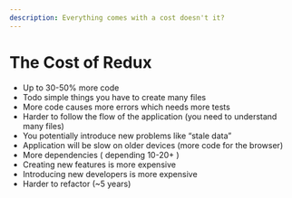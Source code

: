 ```yaml
---
description: Everything comes with a cost doesn't it?
---
```


# The Cost of Redux

* Up to 30-50% more code
* Todo simple things you have to create many files
* More code causes more errors which needs more tests
* Harder to follow the flow of the application \(you need to understand many files\)
* You potentially introduce new problems like “stale data”
* Application will be slow on older devices \(more code for the browser\)
* More dependencies \( depending 10-20+ \)
* Creating new features is more expensive
* Introducing new developers is more expensive
* Harder to refactor \(~5 years\)

